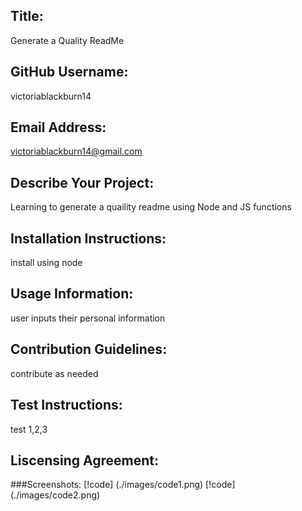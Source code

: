 ## Title:
   Generate a Quality ReadMe
  ## GitHub Username: 
  victoriablackburn14
  ## Email Address:
  victoriablackburn14@gmail.com
  ## Describe Your Project:
  Learning to generate a quaility readme using Node and JS functions
  ## Installation Instructions:
  install using node
  ## Usage Information:
  user inputs their personal information 
  ## Contribution Guidelines:
  contribute as needed
  ## Test Instructions:
  test 1,2,3
  ## Liscensing Agreement:
  
###Screenshots:
[!code] (./images/code1.png)
[!code] (./images/code2.png)